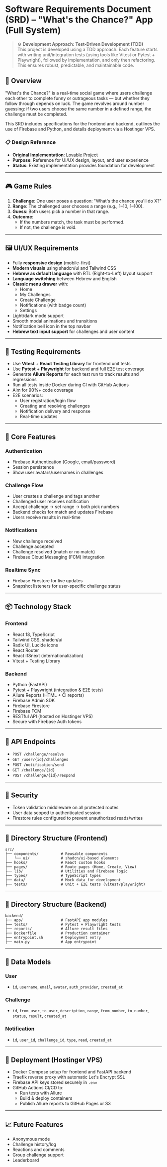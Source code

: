 # Software Requirements Document (SRD) – "What's the Chance?" App (Full System)

> ⚙️ **Development Approach: Test-Driven Development (TDD)**  
> This project is developed using a TDD approach. Each feature starts with writing unit/integration tests (using tools like Vitest or Pytest + Playwright), followed by implementation, and only then refactoring. This ensures robust, predictable, and maintainable code.

## 🧭 Overview

"What's the Chance?" is a real-time social game where users challenge each other to complete funny or outrageous tasks — but whether they follow through depends on luck. The game revolves around number guessing: if two users choose the same number in a defined range, the challenge must be completed.

This SRD includes specifications for the frontend and backend, outlines the use of Firebase and Python, and details deployment via a Hostinger VPS.

### 📋 **Design Reference**

- **Original Implementation**: [Lovable Project](https://lovable.dev/projects/246aae1e-8a6d-441f-b4ed-446405d5302c)
- **Purpose**: Reference for UI/UX design, layout, and user experience
- **Status**: Existing implementation provides foundation for development

---

## 🎮 Game Rules

1. **Challenge**: One user poses a question: "What's the chance you'll do X?"
2. **Range**: The challenged user chooses a range (e.g., 1–10, 1–100).
3. **Guess**: Both users pick a number in that range.
4. **Outcome**:
   - If the numbers match, the task must be performed.
   - If not, the challenge is void.

---

## 🖼️ UI/UX Requirements

- Fully **responsive design** (mobile-first)
- **Modern visuals** using shadcn/ui and Tailwind CSS
- **Hebrew as default language** with RTL (Right-to-Left) layout support
- **Language switching** between Hebrew and English
- **Classic menu drawer** with:
  - Home
  - My Challenges
  - Create Challenge
  - Notifications (with badge count)
  - Settings
- Light/dark mode support
- Smooth modal animations and transitions
- Notification bell icon in the top navbar
- **Hebrew text input support** for challenges and user content

---

## 🧪 Testing Requirements

- Use **Vitest** + **React Testing Library** for frontend unit tests
- Use **Pytest** + **Playwright** for backend and full E2E test coverage
- Generate **Allure Reports** for each test run to track results and regressions
- Run all tests inside Docker during CI with GitHub Actions
- Aim for 90%+ code coverage
- E2E scenarios:
  - User registration/login flow
  - Creating and resolving challenges
  - Notification delivery and response
  - Real-time updates

---

## 🧩 Core Features

### Authentication

- Firebase Authentication (Google, email/password)
- Session persistence
- Show user avatars/usernames in challenges

### Challenge Flow

- User creates a challenge and tags another
- Challenged user receives notification
- Accept challenge → set range → both pick numbers
- Backend checks for match and updates Firebase
- Users receive results in real-time

### Notifications

- New challenge received
- Challenge accepted
- Challenge resolved (match or no match)
- Firebase Cloud Messaging (FCM) integration

### Realtime Sync

- Firebase Firestore for live updates
- Snapshot listeners for user-specific challenge status

---

## 📦 Technology Stack

### Frontend

- React 18, TypeScript
- Tailwind CSS, shadcn/ui
- Radix UI, Lucide icons
- React Router
- React i18next (internationalization)
- Vitest + Testing Library

### Backend

- Python (FastAPI)
- Pytest + Playwright (integration & E2E tests)
- Allure Reports (HTML + CI reports)
- Firebase Admin SDK
- Firebase Firestore
- Firebase FCM
- RESTful API (hosted on Hostinger VPS)
- Secure with Firebase Auth tokens

---

## 📡 API Endpoints

- `POST /challenge/resolve`
- `GET /user/{id}/challenges`
- `POST /notification/send`
- `GET /challenge/{id}`
- `POST /challenge/{id}/respond`

---

## 🔐 Security

- Token validation middleware on all protected routes
- User data scoped to authenticated session
- Firestore rules configured to prevent unauthorized reads/writes

---

## 📁 Directory Structure (Frontend)

```
src/
├── components/          # Reusable components
│   └── ui/              # shadcn/ui-based elements
├── hooks/               # React custom hooks
├── pages/               # Route pages (Home, Create, View)
├── lib/                 # Utilities and Firebase logic
├── types/               # TypeScript types
├── data/                # Mock data for development
├── tests/               # Unit + E2E tests (vitest/playwright)
```

---

## 📁 Directory Structure (Backend)

```
backend/
├── app/                 # FastAPI app modules
├── tests/               # Pytest + Playwright tests
├── reports/             # Allure result files
├── Dockerfile           # Production container
├── entrypoint.sh        # Deployment entry
├── main.py              # App entrypoint
```

---

## 🧱 Data Models

### User

- `id`, `username`, `email`, `avatar`, `auth_provider`, `created_at`

### Challenge

- `id`, `from_user`, `to_user`, `description`, `range`, `from_number`, `to_number`, `status`, `result`, `created_at`

### Notification

- `id`, `user_id`, `challenge_id`, `type`, `read`, `created_at`

---

## 🚀 Deployment (Hostinger VPS)

- Docker Compose setup for frontend and FastAPI backend
- Traefik reverse proxy with automatic Let's Encrypt SSL
- Firebase API keys stored securely in `.env`
- GitHub Actions CI/CD to:
  - Run tests with Allure
  - Build & deploy containers
  - Publish Allure reports to GitHub Pages or S3

---

## 📈 Future Features

- Anonymous mode
- Challenge history/log
- Reactions and comments
- Group challenge support
- Leaderboard
